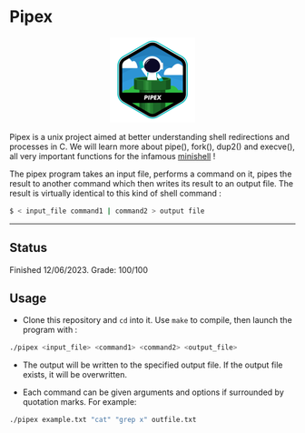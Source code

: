 # Pipex

<p align="center">
  <img src="https://github.com/ArenKae/ArenKae/blob/main/42%20badges/pipexe.png" alt="Pipex 42 project badge"/>
</p>

Pipex is a unix project aimed at better understanding shell redirections and processes in C. We will learn more about pipe(), fork(), dup2() and execve(), all very important functions for the infamous [minishell](https://github.com/ArenKae/minishell) !

The pipex program takes an input file, performs a command on it, pipes the result to another command which then writes its result to an output file. The result is virtually identical to this kind of shell command :
```bash
$ < input_file command1 | command2 > output file
```

---

## Status
Finished 12/06/2023. Grade: 100/100

## Usage
- Clone this repository and ```cd``` into it. Use ```make``` to compile, then launch the program with :
```bash
./pipex <input_file> <command1> <command2> <output_file>
```

- The output will be written to the specified output file. If the output file exists, it will be overwritten.

- Each command can be given arguments and options if surrounded by quotation marks. For example:
```bash
./pipex example.txt "cat" "grep x" outfile.txt
```